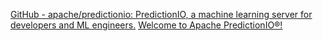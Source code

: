 
[GitHub - apache/predictionio: PredictionIO, a machine learning server for developers and ML engineers.](https://github.com/apache/predictionio)
[Welcome to Apache PredictionIO®!](https://predictionio.apache.org/)
